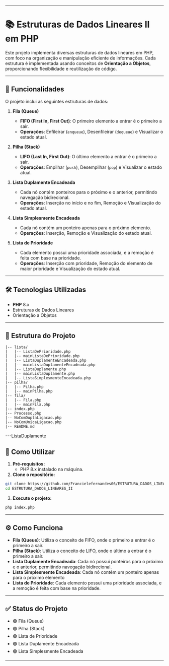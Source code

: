 
---

# 📚 Estruturas de Dados Lineares II em PHP  

Este projeto implementa diversas estruturas de dados lineares em PHP, com foco na organização e manipulação eficiente de informações. Cada estrutura é implementada usando conceitos de **Orientação a Objetos**, proporcionando flexibilidade e reutilização de código.  

---

## 🚀 Funcionalidades  
O projeto inclui as seguintes estruturas de dados:  

1. **Fila (Queue)**  
   - **FIFO (First In, First Out)**: O primeiro elemento a entrar é o primeiro a sair.  
   - **Operações**: Enfileirar (`enqueue`), Desenfileirar (`dequeue`) e Visualizar o estado atual.  

2. **Pilha (Stack)**  
   - **LIFO (Last In, First Out)**: O último elemento a entrar é o primeiro a sair.  
   - **Operações**: Empilhar (`push`), Desempilhar (`pop`) e Visualizar o estado atual.  

3. **Lista Duplamente Encadeada**  
   - Cada nó contém ponteiros para o próximo e o anterior, permitindo navegação bidirecional.  
   - **Operações**: Inserção no início e no fim, Remoção e Visualização do estado atual.  

4. **Lista Simplesmente Encadeada**  
   - Cada nó contém um ponteiro apenas para o próximo elemento.  
   - **Operações**: Inserção, Remoção e Visualização do estado atual.  

5. **Lista de Prioridade**  
   - Cada elemento possui uma prioridade associada, e a remoção é feita com base na prioridade.  
   - **Operações**: Inserção com prioridade, Remoção do elemento de maior prioridade e Visualização do estado atual.  

---

## 🛠️ Tecnologias Utilizadas  
- **PHP** 8.x  
- Estruturas de Dados Lineares  
- Orientação a Objetos  

---

## 📂 Estrutura do Projeto  
```
|-- lista/
|   |-- ListaDePrioridade.php          
|   |-- mainListaDePrioridade.php      
|   |-- ListaDuplamenteEncadeada.php
|   |-- mainListaDuplamenteEncadeada.php
|   |-- ListaDuplamente.php
|   |-- mainListaDuplamente.php
|   |-- ListaSimplesmenteEncadeada.php 
|-- pilha/
|   |-- Pilha.php                    
|   |-- mainPilha.php                    
|-- fila/
|   |-- Fila.php 
|   |-- mainFila.php 
|-- index.php
|-- Processo.php  
|-- NoComDuplaLigacao.php                            
|-- NoComUnicaLigacao.php                            
|-- README.md                         
```

---ListaDuplamente

## 📘 Como Utilizar  
1. **Pré-requisitos:**  
   - PHP 8.x instalado na máquina.  
2. **Clone o repositório:**  
```bash
git clone https://github.com/Francielefernandes06/ESTRUTURA_DADOS_LINEARES_II
cd ESTRUTURA_DADOS_LINEARES_II
```
3. **Execute o projeto:**  
```bash
php index.php
```

---


## ⚙️ Como Funciona  
- **Fila (Queue)**: Utiliza o conceito de FIFO, onde o primeiro a entrar é o primeiro a sair.  
- **Pilha (Stack)**: Utiliza o conceito de LIFO, onde o último a entrar é o primeiro a sair.  
- **Lista Duplamente Encadeada**: Cada nó possui ponteiros para o próximo e o anterior, permitindo navegação bidirecional.  
- **Lista Simplesmente Encadeada**: Cada nó contém um ponteiro apenas para o próximo elemento
- **Lista de Prioridade**: Cada elemento possui uma prioridade associada, e a remoção é feita com base na prioridade.


---

## ✅ Status do Projeto  
 
- 🟢 Fila (Queue)
- 🟢 Pilha (Stack)
- 🟢 Lista de Prioridade
- 🟢 Lista Duplamente Encadeada
- 🟢 Lista Simplesmente Encadeada

---

